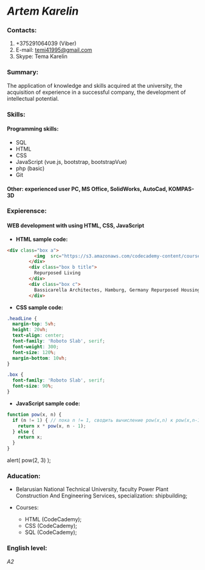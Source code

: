 # ***Artem Karelin***


### Contacts:

1. +375291064039 (Viber)
2.  E-mail: temi41995@gmail.com
3.  Skype: Tema Karelin

### Summary:

The application of knowledge and skills acquired at the university, the acquisition of experience in a successful company, the development of intellectual potential.


### Skills:


#### Programming skills: 
* SQL
* HTML
* CSS
* JavaScript (vue.js, bootstrap, bootstrapVue)
* php (basic)
* Git



#### Other: experienced user PC, MS Office, SolidWorks, AutoCad, KOMPAS-3D


### Expierensce:   

#### WEB development with using HTML, CSS, JavaScript

* **HTML sample code:**  
```html
<div class="box a">
          <img  src="https://s3.amazonaws.com/codecademy-content/courses/learn-css-grid/project-iii/media/pexels-big.jpg">
        </div>
        <div class="box b title">
          Repurposed Living
        </div>
        <div class="box c">
          Bassicarella Architectes, Hamburg, Germany Repurposed Housing
        </div>
```
* **CSS sample code:**  
```css
.headLine {
  margin-top: 5vh;
  height: 20vh;
  text-align: center;
  font-family: 'Roboto Slab', serif;
  font-weight: 300;
  font-size: 120%;
  margin-bottom: 10vh;
}

.box {
  font-family: 'Roboto Slab', serif;
  font-size: 90%;
}
```
* **JavaScript sample code:**  
```javascript
function pow(x, n) {
  if (n != 1) { // пока n != 1, сводить вычисление pow(x,n) к pow(x,n-1)
    return x * pow(x, n - 1);
  } else {
    return x;
  }
}
```
alert( pow(2, 3) );


### Aducation:

- Belarusian National Technical University, faculty Power Plant Construction And Engineering Services, specialization: shipbuilding; 
- Courses: 

   - HTML (CodeCademy);
   - CSS (CodeCademy);
   - SQL (CodeCademy);


### English level: 
*A2*